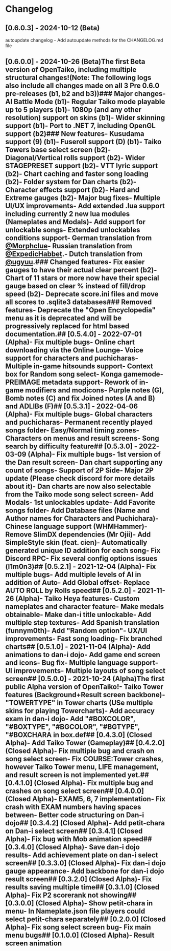# Changelog

## [0.6.0.3] - 2024-10-12 (Beta)

autoupdate changelog  - Add autoupdate methods for the CHANGELOG.md file 
## [0.6.0.0] - 2024-10-26 (Beta)The first Beta version of OpenTaiko, including multiple structural changes!(Note: The following logs also include all changes made on all 3 Pre 0.6.0 pre-releases (b1, b2 and b3))### Major changes- AI Battle Mode (b1)- Regular Taiko mode playable up to 5 players (b1)- 1080p (and any other resolution) support on skins (b1)- Wider skinning support (b1)- Port to .NET 7, including OpenGL support (b2)### New features- Kusudama support (9) (b1)- Fuseroll support (D) (b1)- Taiko Towers base select screen (b2)- Diagonal/Vertical rolls support (b2)- Wider STAGEPRESET support (b2)- VTT lyric support (b2)- Chart caching and faster song loading (b2)- Folder system for Dan charts (b2)- Character effects support (b2)- Hard and Extreme gauges (b2)- Major bug fixes- Multiple UI/UX improvements- Add extended .lua support including currently 2 new lua modules (Nameplates and Modals)- Add support for unlockable songs- Extended unlockables conditions support- German translation from [@Morphclue](https://github.com/Morphclue)- Russian translation from [@ExpedicHabbet](https://github.com/ExpedicHabbet).- Dutch translation from [@ugyuu](https://www.youtube.com/@ugyuu).### Changed features- Fix easier gauges to have their actual clear percent (b2)- Chart of 11 stars or more now have their special gauge based on clear % instead of fill/drop speed (b2)- Deprecate score.ini files and move all scores to .sqlite3 databases### Removed features- Deprecate the "Open Encyclopedia" menu as it is deprecated and will be progressively replaced for html based documentation.## [0.5.4.0] - 2022-07-01 (Alpha)- Fix multiple bugs- Online chart downloading via the Online Lounge- Voice support for characters and puchicharas- Multiple in-game hitsounds support- Context box for Random song select- Konga gamemode- PREIMAGE metadata support- Rework of in-game modifiers and modicons- Purple notes (G), Bomb notes (C) and fix Joined notes (A and B) and ADLIBs (F)## [0.5.3.1] - 2022-04-06 (Alpha)- Fix multiple bugs- Global characters and puchicharas- Permanent recently played songs folder- Easy/Normal timing zones- Characters on menus and result screens- Song search by difficulty feature## [0.5.3.0] - 2022-03-09 (Alpha)- Fix multiple bugs- 1st version of the Dan result screen- Dan chart supporting any count of songs- Support of 2P Side- Major 2P update (Please check discord for more details about it)- Dan charts are now also selectable from the Taiko mode song select screen- Add Modals- 1st unlockables update- Add Favorite songs folder- Add Database files (Name and Author names for Characters and Puchichara)- Chinese language support (WHMHammer)- Remove SlimDX dependencies (Mr Ojii)- Add SimpleStyle skin (feat. cien)- Automatically generated unique ID addition for each song- Fix Discord RPC- Fix several config options issues (l1m0n3)## [0.5.2.1] - 2021-12-04 (Alpha)- Fix multiple bugs- Add multiple levels of AI in addition of Auto- Add Global offset- Replace AUTO ROLL by Rolls speed## [0.5.2.0] - 2021-11-26 (Alpha)- Taiko Heya features- Custom nameplates and character feature- Make medals obtainable- Make dan-i title unlockable- Add multiple step textures- Add Spanish translation (funnym0th)- Add "Random option"- UX/UI improvements- Fast song loading- Fix branched charts## [0.5.1.0] - 2021-11-04 (Alpha)- Add animations to dan-i dojo- Add game end screen and icons- Bug fix- Multiple language support- UI improvements- Multiple layouts of song select screen## [0.5.0.0] - 2021-10-24 (Alpha)The first public Alpha version of OpenTaiko!- Taiko Tower features (Background+Result screen backbone)- "TOWERTYPE" in Tower charts (USe multiple skins for playing Towercharts)- Add accuracy exam in dan-i dojo- Add "#BOXCOLOR", "#BOXTYPE", "#BGCOLOR", "#BGTYPE", "#BOXCHARA in box.def## [0.4.3.0] (Closed Alpha)- Add Taiko Tower (Gameplay)## [0.4.2.0] (Closed Alpha)- Fix multiple bug and crash on song select screen- Fix COURSE:Tower crashes, however Taiko Tower menu, LIFE management, and result screen is not implemented yet.## [0.4.1.0] (Closed Alpha)- Fix multiple bug and crashes on song select screen## [0.4.0.0] (Closed Alpha)- EXAM5, 6, 7 implementation- Fix crash with EXAM numbers having spaces between- Better code structuring on Dan-i dojo## [0.3.4.2] (Closed Alpha)- Add petit-chara on Dan-i select screen## [0.3.4.1] (Closed Alpha)- Fix bug with Mob animation speed## [0.3.4.0] (Closed Alpha)- Save dan-i dojo results- Add achievement plate on dan-i select screen## [0.3.3.0] (Closed Alpha)- Fix dan-i dojo gauge appearance- Add backbone for dan-i dojo result screen## [0.3.2.0] (Closed Alpha)- Fix results saving multiple time## [0.3.1.0] (Closed Alpha)- Fix P2 scorerank not showing## [0.3.0.0] (Closed Alpha)- Show petit-chara in menu- In Nameplate.json file players could select petit-chara separately## [0.2.0.0] (Closed Alpha)- Fix song select screen bug- Fix main menu bugs## [0.1.0.0] (Closed Alpha)- Result screen animation